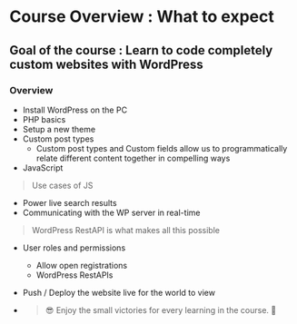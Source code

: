 # Course Overview : What to expect
## Goal of the course : Learn to code completely custom websites with WordPress

### Overview
- Install WordPress on the PC
- PHP basics
- Setup a new theme
- Custom post types
  - Custom post types and Custom fields allow us to programmatically relate different content together in compelling ways
- JavaScript 
> Use cases of JS
   - Power live search results
   - Communicating with the WP server in real-time
> WordPress RestAPI is what makes all this possible
- User roles and permissions
    - Allow open registrations
    - WordPress RestAPIs
- Push / Deploy the website live for the world to view

- > 😎 Enjoy the small victories for every learning in the course. 💃 











